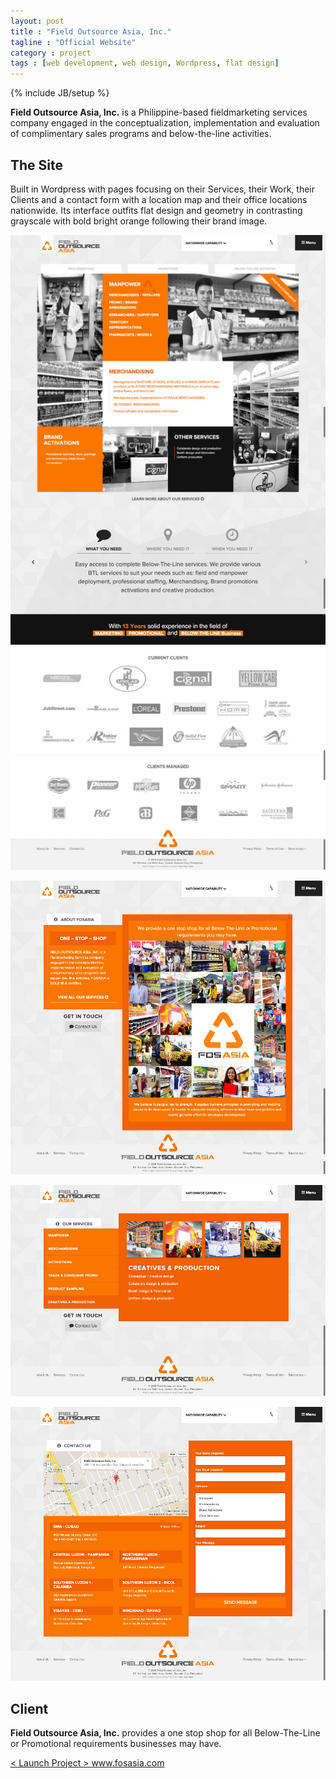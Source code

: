 ```yaml
---
layout: post
title : "Field Outsource Asia, Inc."
tagline : "Official Website"
category : project
tags : [web development, web design, Wordpress, flat design]
---
```

{% include JB/setup %}

**Field Outsource Asia, Inc.** is a Philippine-based fieldmarketing services company engaged in the conceptualization, implementation and evaluation of complimentary sales programs and below-the-line activities.

## The Site

Built in Wordpress with pages focusing on their Services, their Work, their Clients and a contact form with a location map and their office locations nationwide. Its interface outfits flat design and geometry in contrasting grayscale with bold bright orange following their brand image.

![FOSASIA - Home](/assets/images/projects/2014/fosasia-home.jpg) 

![FOSASIA - About](/assets/images/projects/2014/fosasia-about.jpg) 

![FOSASIA - Services](/assets/images/projects/2014/fosasia-services.jpg) 

![FOSASIA - Contact](/assets/images/projects/2014/fosasia-contact.jpg) 

## Client

**Field Outsource Asia, Inc.** provides a one stop shop for all Below-The-Line or Promotional requirements businesses may have.


<div class="launch-website">
<a href="http://www.fosasia.com" target="_blank">
&lt; Launch Project &gt; 
<span>www.fosasia.com</span>
</a>
</div>

<br />
<br />